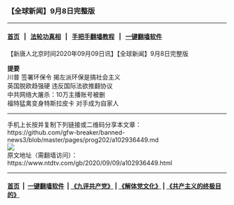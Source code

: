 ### 【全球新闻】9月8日完整版
------------------------

#### [首页](https://github.com/gfw-breaker/banned-news3/blob/master/README.md) &nbsp;&nbsp;|&nbsp;&nbsp; [法轮功真相](https://github.com/begood0513/basic/blob/master/README.md)  &nbsp;&nbsp;|&nbsp;&nbsp; [手把手翻墙教程](https://github.com/gfw-breaker/guides/wiki)  &nbsp;&nbsp;|&nbsp;&nbsp; [一键翻墙软件](https://github.com/gfw-breaker/nogfw/blob/master/README.md)  



<div><div class="post_content" itemprop="articleBody">
 <p>
  【新唐人北京时间2020年09月09日讯】【全球新闻】9月8日完整版
 </p>
 <p>
  <strong>
   提要
  </strong>
  <br/>
  <ok href="https://www.ntdtv.com/gb/川普.htm">
   川普
  </ok>
  签署环保令 揭左派环保是搞社会主义
  <br/>
  英国脱欧趋强硬 违反国际法欲推翻协议
  <br/>
  中共网络大屠杀：10万主播账号被删
  <br/>
  福特猛禽变身特斯拉皮卡 对手成为自家人
 </p>
 <div class="single_ad">
 </div>
</div>
</div>
<hr/>
手机上长按并复制下列链接或二维码分享本文章：<br/>
https://github.com/gfw-breaker/banned-news3/blob/master/pages/prog202/a102936449.md <br/>
<a href='https://github.com/gfw-breaker/banned-news3/blob/master/pages/prog202/a102936449.md'><img src='https://github.com/gfw-breaker/banned-news3/blob/master/pages/prog202/a102936449.md.png'/></a> <br/>
原文地址（需翻墙访问）：https://www.ntdtv.com/gb/2020/09/09/a102936449.html


------------------------
#### [首页](https://github.com/gfw-breaker/banned-news3/blob/master/README.md) &nbsp;|&nbsp; [一键翻墙软件](https://github.com/gfw-breaker/nogfw/blob/master/README.md) &nbsp;| [《九评共产党》](https://github.com/gfw-breaker/9ping.md/blob/master/README.md#九评之一评共产党是什么) | [《解体党文化》](https://github.com/gfw-breaker/jtdwh.md/blob/master/README.md) | [《共产主义的终极目的》](https://github.com/gfw-breaker/gczydzjmd.md/blob/master/README.md)


<img src='http://gfw-breaker.win/banned-news3/pages/prog202/a102936449.md' width='0px' height='0px'/>